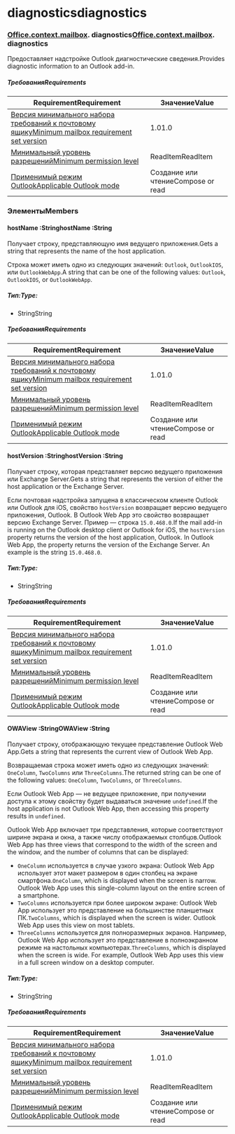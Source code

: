 
# <a name="diagnostics"></a><span data-ttu-id="e9388-101">diagnostics</span><span class="sxs-lookup"><span data-stu-id="e9388-101">diagnostics</span></span>

### <span data-ttu-id="e9388-p101">[Office](Office.md)[.context](Office.context.md)[.mailbox](Office.context.mailbox.md). diagnostics</span><span class="sxs-lookup"><span data-stu-id="e9388-p101">[Office](Office.md)[.context](Office.context.md)[.mailbox](Office.context.mailbox.md). diagnostics</span></span>

<span data-ttu-id="e9388-104">Предоставляет надстройке Outlook диагностические сведения.</span><span class="sxs-lookup"><span data-stu-id="e9388-104">Provides diagnostic information to an Outlook add-in.</span></span>

##### <a name="requirements"></a><span data-ttu-id="e9388-105">Требования</span><span class="sxs-lookup"><span data-stu-id="e9388-105">Requirements</span></span>

|<span data-ttu-id="e9388-106">Requirement</span><span class="sxs-lookup"><span data-stu-id="e9388-106">Requirement</span></span>| <span data-ttu-id="e9388-107">Значение</span><span class="sxs-lookup"><span data-stu-id="e9388-107">Value</span></span>|
|---|---|
|[<span data-ttu-id="e9388-108">Версия минимального набора требований к почтовому ящику</span><span class="sxs-lookup"><span data-stu-id="e9388-108">Minimum mailbox requirement set version</span></span>](/javascript/office/requirement-sets/outlook-api-requirement-sets)| <span data-ttu-id="e9388-109">1.0</span><span class="sxs-lookup"><span data-stu-id="e9388-109">1.0</span></span>|
|[<span data-ttu-id="e9388-110">Минимальный уровень разрешений</span><span class="sxs-lookup"><span data-stu-id="e9388-110">Minimum permission level</span></span>](https://docs.microsoft.com/outlook/add-ins/understanding-outlook-add-in-permissions)| <span data-ttu-id="e9388-111">ReadItem</span><span class="sxs-lookup"><span data-stu-id="e9388-111">ReadItem</span></span>|
|[<span data-ttu-id="e9388-112">Применимый режим Outlook</span><span class="sxs-lookup"><span data-stu-id="e9388-112">Applicable Outlook mode</span></span>](https://docs.microsoft.com/outlook/add-ins/#extension-points)| <span data-ttu-id="e9388-113">Создание или чтение</span><span class="sxs-lookup"><span data-stu-id="e9388-113">Compose or read</span></span>|

### <a name="members"></a><span data-ttu-id="e9388-114">Элементы</span><span class="sxs-lookup"><span data-stu-id="e9388-114">Members</span></span>

####  <a name="hostname-string"></a><span data-ttu-id="e9388-115">hostName :String</span><span class="sxs-lookup"><span data-stu-id="e9388-115">hostName :String</span></span>

<span data-ttu-id="e9388-116">Получает строку, представляющую имя ведущего приложения.</span><span class="sxs-lookup"><span data-stu-id="e9388-116">Gets a string that represents the name of the host application.</span></span>

<span data-ttu-id="e9388-117">Строка может иметь одно из следующих значений: `Outlook`, `OutlookIOS`, или `OutlookWebApp`.</span><span class="sxs-lookup"><span data-stu-id="e9388-117">A string that can be one of the following values: `Outlook`, `OutlookIOS`, or `OutlookWebApp`.</span></span>

##### <a name="type"></a><span data-ttu-id="e9388-118">Тип:</span><span class="sxs-lookup"><span data-stu-id="e9388-118">Type:</span></span>

*   <span data-ttu-id="e9388-119">String</span><span class="sxs-lookup"><span data-stu-id="e9388-119">String</span></span>

##### <a name="requirements"></a><span data-ttu-id="e9388-120">Требования</span><span class="sxs-lookup"><span data-stu-id="e9388-120">Requirements</span></span>

|<span data-ttu-id="e9388-121">Requirement</span><span class="sxs-lookup"><span data-stu-id="e9388-121">Requirement</span></span>| <span data-ttu-id="e9388-122">Значение</span><span class="sxs-lookup"><span data-stu-id="e9388-122">Value</span></span>|
|---|---|
|[<span data-ttu-id="e9388-123">Версия минимального набора требований к почтовому ящику</span><span class="sxs-lookup"><span data-stu-id="e9388-123">Minimum mailbox requirement set version</span></span>](/javascript/office/requirement-sets/outlook-api-requirement-sets)| <span data-ttu-id="e9388-124">1.0</span><span class="sxs-lookup"><span data-stu-id="e9388-124">1.0</span></span>|
|[<span data-ttu-id="e9388-125">Минимальный уровень разрешений</span><span class="sxs-lookup"><span data-stu-id="e9388-125">Minimum permission level</span></span>](https://docs.microsoft.com/outlook/add-ins/understanding-outlook-add-in-permissions)| <span data-ttu-id="e9388-126">ReadItem</span><span class="sxs-lookup"><span data-stu-id="e9388-126">ReadItem</span></span>|
|[<span data-ttu-id="e9388-127">Применимый режим Outlook</span><span class="sxs-lookup"><span data-stu-id="e9388-127">Applicable Outlook mode</span></span>](https://docs.microsoft.com/outlook/add-ins/#extension-points)| <span data-ttu-id="e9388-128">Создание или чтение</span><span class="sxs-lookup"><span data-stu-id="e9388-128">Compose or read</span></span>|

####  <a name="hostversion-string"></a><span data-ttu-id="e9388-129">hostVersion :String</span><span class="sxs-lookup"><span data-stu-id="e9388-129">hostVersion :String</span></span>

<span data-ttu-id="e9388-130">Получает строку, которая представляет версию ведущего приложения или Exchange Server.</span><span class="sxs-lookup"><span data-stu-id="e9388-130">Gets a string that represents the version of either the host application or the Exchange Server.</span></span>

<span data-ttu-id="e9388-p102">Если почтовая надстройка запущена в классическом клиенте Outlook или Outlook для iOS, свойство `hostVersion` возвращает версию ведущего приложения, Outlook. В Outlook Web App это свойство возвращает версию Exchange Server. Пример — строка `15.0.468.0`.</span><span class="sxs-lookup"><span data-stu-id="e9388-p102">If the mail add-in is running on the Outlook desktop client or Outlook for iOS, the `hostVersion` property returns the version of the host application, Outlook. In Outlook Web App, the property returns the version of the Exchange Server. An example is the string `15.0.468.0`.</span></span>

##### <a name="type"></a><span data-ttu-id="e9388-134">Тип:</span><span class="sxs-lookup"><span data-stu-id="e9388-134">Type:</span></span>

*   <span data-ttu-id="e9388-135">String</span><span class="sxs-lookup"><span data-stu-id="e9388-135">String</span></span>

##### <a name="requirements"></a><span data-ttu-id="e9388-136">Требования</span><span class="sxs-lookup"><span data-stu-id="e9388-136">Requirements</span></span>

|<span data-ttu-id="e9388-137">Requirement</span><span class="sxs-lookup"><span data-stu-id="e9388-137">Requirement</span></span>| <span data-ttu-id="e9388-138">Значение</span><span class="sxs-lookup"><span data-stu-id="e9388-138">Value</span></span>|
|---|---|
|[<span data-ttu-id="e9388-139">Версия минимального набора требований к почтовому ящику</span><span class="sxs-lookup"><span data-stu-id="e9388-139">Minimum mailbox requirement set version</span></span>](/javascript/office/requirement-sets/outlook-api-requirement-sets)| <span data-ttu-id="e9388-140">1.0</span><span class="sxs-lookup"><span data-stu-id="e9388-140">1.0</span></span>|
|[<span data-ttu-id="e9388-141">Минимальный уровень разрешений</span><span class="sxs-lookup"><span data-stu-id="e9388-141">Minimum permission level</span></span>](https://docs.microsoft.com/outlook/add-ins/understanding-outlook-add-in-permissions)| <span data-ttu-id="e9388-142">ReadItem</span><span class="sxs-lookup"><span data-stu-id="e9388-142">ReadItem</span></span>|
|[<span data-ttu-id="e9388-143">Применимый режим Outlook</span><span class="sxs-lookup"><span data-stu-id="e9388-143">Applicable Outlook mode</span></span>](https://docs.microsoft.com/outlook/add-ins/#extension-points)| <span data-ttu-id="e9388-144">Создание или чтение</span><span class="sxs-lookup"><span data-stu-id="e9388-144">Compose or read</span></span>|

####  <a name="owaview-string"></a><span data-ttu-id="e9388-145">OWAView :String</span><span class="sxs-lookup"><span data-stu-id="e9388-145">OWAView :String</span></span>

<span data-ttu-id="e9388-146">Получает строку, отображающую текущее представление Outlook Web App.</span><span class="sxs-lookup"><span data-stu-id="e9388-146">Gets a string that represents the current view of Outlook Web App.</span></span>

<span data-ttu-id="e9388-147">Возвращаемая строка может иметь одно из следующих значений: `OneColumn`, `TwoColumns` или `ThreeColumns`.</span><span class="sxs-lookup"><span data-stu-id="e9388-147">The returned string can be one of the following values: `OneColumn`, `TwoColumns`, or `ThreeColumns`.</span></span>

<span data-ttu-id="e9388-148">Если Outlook Web App — не ведущее приложение, при получении доступа к этому свойству будет выдаваться значение `undefined`.</span><span class="sxs-lookup"><span data-stu-id="e9388-148">If the host application is not Outlook Web App, then accessing this property results in `undefined`.</span></span>

<span data-ttu-id="e9388-149">Outlook Web App включает три представления, которые соответствуют ширине экрана и окна, а также числу отображаемых столбцов.</span><span class="sxs-lookup"><span data-stu-id="e9388-149">Outlook Web App has three views that correspond to the width of the screen and the window, and the number of columns that can be displayed:</span></span>

*   <span data-ttu-id="e9388-p103">`OneColumn` используется в случае узкого экрана: Outlook Web App использует этот макет размером в один столбец на экране смартфона.</span><span class="sxs-lookup"><span data-stu-id="e9388-p103">`OneColumn`, which is displayed when the screen is narrow. Outlook Web App uses this single-column layout on the entire screen of a smartphone.</span></span>
*   <span data-ttu-id="e9388-p104">`TwoColumns` используется при более широком экране: Outlook Web App использует это представление на большинстве планшетных ПК.</span><span class="sxs-lookup"><span data-stu-id="e9388-p104">`TwoColumns`, which is displayed when the screen is wider. Outlook Web App uses this view on most tablets.</span></span>
*   <span data-ttu-id="e9388-p105">`ThreeColumns` используется для полноразмерных экранов. Например, Outlook Web App использует это представление в полноэкранном режиме на настольных компьютерах.</span><span class="sxs-lookup"><span data-stu-id="e9388-p105">`ThreeColumns`, which is displayed when the screen is wide. For example, Outlook Web App uses this view in a full screen window on a desktop computer.</span></span>

##### <a name="type"></a><span data-ttu-id="e9388-156">Тип:</span><span class="sxs-lookup"><span data-stu-id="e9388-156">Type:</span></span>

*   <span data-ttu-id="e9388-157">String</span><span class="sxs-lookup"><span data-stu-id="e9388-157">String</span></span>

##### <a name="requirements"></a><span data-ttu-id="e9388-158">Требования</span><span class="sxs-lookup"><span data-stu-id="e9388-158">Requirements</span></span>

|<span data-ttu-id="e9388-159">Requirement</span><span class="sxs-lookup"><span data-stu-id="e9388-159">Requirement</span></span>| <span data-ttu-id="e9388-160">Значение</span><span class="sxs-lookup"><span data-stu-id="e9388-160">Value</span></span>|
|---|---|
|[<span data-ttu-id="e9388-161">Версия минимального набора требований к почтовому ящику</span><span class="sxs-lookup"><span data-stu-id="e9388-161">Minimum mailbox requirement set version</span></span>](/javascript/office/requirement-sets/outlook-api-requirement-sets)| <span data-ttu-id="e9388-162">1.0</span><span class="sxs-lookup"><span data-stu-id="e9388-162">1.0</span></span>|
|[<span data-ttu-id="e9388-163">Минимальный уровень разрешений</span><span class="sxs-lookup"><span data-stu-id="e9388-163">Minimum permission level</span></span>](https://docs.microsoft.com/outlook/add-ins/understanding-outlook-add-in-permissions)| <span data-ttu-id="e9388-164">ReadItem</span><span class="sxs-lookup"><span data-stu-id="e9388-164">ReadItem</span></span>|
|[<span data-ttu-id="e9388-165">Применимый режим Outlook</span><span class="sxs-lookup"><span data-stu-id="e9388-165">Applicable Outlook mode</span></span>](https://docs.microsoft.com/outlook/add-ins/#extension-points)| <span data-ttu-id="e9388-166">Создание или чтение</span><span class="sxs-lookup"><span data-stu-id="e9388-166">Compose or read</span></span>|